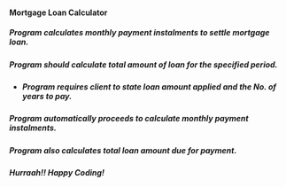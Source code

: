   #### Mortgage Loan Calculator
  
  ##### Program calculates monthly payment instalments to settle mortgage loan.
  ##### Program should calculate total amount of loan for the specified period.
  * ##### Program requires client to state loan amount applied and the No. of years to pay.
  ##### Program automatically proceeds to calculate monthly payment instalments.
  ##### Program also calculates total loan amount due for payment.
  
 ##### Hurraah!! Happy Coding!
